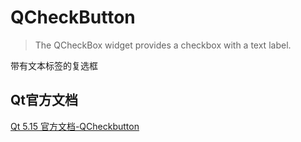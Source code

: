 # QCheckButton

> The QCheckBox widget provides a checkbox with a text label. 

带有文本标签的复选框

## Qt官方文档

[Qt 5.15 官方文档-QCheckbutton](https://doc.qt.io/qt-5.15/qcheckbox.html)
